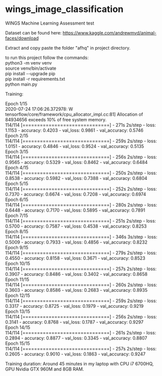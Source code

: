 # wings_image_classification
WINGS Machine Learning Assessment test


Dataset can be found here: https://www.kaggle.com/andrewmvd/animal-faces/download

Extract and copy paste the folder "afhq" in project directory.

to run this project follow the commands: <br>
python3 -m venv venv <br>
source venv/bin/activate <br>
pip install --upgrade pip <br>
pip install -r requirements.txt <br>
python main.py <br>


Training:

Epoch 1/15 <br>
2020-07-24 17:06:26.372978: W tensorflow/core/framework/cpu_allocator_impl.cc:81] Allocation of 84934656 exceeds 10% of free system memory. <br>
114/114 [==============================] - 271s 2s/step - loss: 1.1153 - accuracy: 0.4203 - val_loss: 0.9861 - val_accuracy: 0.5746 <br>
Epoch 2/15 <br>
114/114 [==============================] - 259s 2s/step - loss: 1.0151 - accuracy: 0.4846 - val_loss: 0.9524 - val_accuracy: 0.5135 <br>
Epoch 3/15 <br>
114/114 [==============================] - 256s 2s/step - loss: 0.9565 - accuracy: 0.5329 - val_loss: 0.8462 - val_accuracy: 0.6484 <br>
Epoch 4/15 <br>
114/114 [==============================] - 250s 2s/step - loss: 0.8538 - accuracy: 0.5982 - val_loss: 0.7388 - val_accuracy: 0.6804 <br>
Epoch 5/15 <br>
114/114 [==============================] - 252s 2s/step - loss: 0.7370 - accuracy: 0.6674 - val_loss: 0.7208 - val_accuracy: 0.6974 <br>
Epoch 6/15 <br>
114/114 [==============================] - 280s 2s/step - loss: 0.6448 - accuracy: 0.7170 - val_loss: 0.5895 - val_accuracy: 0.7891 <br>
Epoch 7/15 <br>
114/114 [==============================] - 251s 2s/step - loss: 0.5700 - accuracy: 0.7587 - val_loss: 0.4538 - val_accuracy: 0.8253 <br>
Epoch 8/15 <br>
114/114 [==============================] - 346s 3s/step - loss: 0.5009 - accuracy: 0.7933 - val_loss: 0.4856 - val_accuracy: 0.8232 <br>
Epoch 9/15 <br>
114/114 [==============================] - 279s 2s/step - loss: 0.4550 - accuracy: 0.8158 - val_loss: 0.3671 - val_accuracy: 0.8523 <br>
Epoch 10/15 <br>
114/114 [==============================] - 257s 2s/step - loss: 0.3907 - accuracy: 0.8486 - val_loss: 0.3402 - val_accuracy: 0.8658 <br>
Epoch 11/15 <br>
114/114 [==============================] - 260s 2s/step - loss: 0.3603 - accuracy: 0.8586 - val_loss: 0.2683 - val_accuracy: 0.8935 <br>
Epoch 12/15 <br>
114/114 [==============================] - 259s 2s/step - loss: 0.3317 - accuracy: 0.8725 - val_loss: 0.1979 - val_accuracy: 0.9219 <br>
Epoch 13/15 <br>
114/114 [==============================] - 256s 2s/step - loss: 0.3141 - accuracy: 0.8768 - val_loss: 0.1787 - val_accuracy: 0.9297 <br>
Epoch 14/15 <br>
114/114 [==============================] - 261s 2s/step - loss: 0.2894 - accuracy: 0.8877 - val_loss: 0.3345 - val_accuracy: 0.8807 <br>
Epoch 15/15 <br>
114/114 [==============================] - 257s 2s/step - loss: 0.2605 - accuracy: 0.9010 - val_loss: 0.1863 - val_accuracy: 0.9247 <br>

Training duration: Around 45 minutes in my laptop with CPU i7 6700HQ, GPU Nvidia GTX 960M and 8GB RAM.
